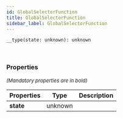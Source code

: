 ```yaml
---
id: GlobalSelectorFunction
title: GlobalSelectorFunction
sidebar_label: GlobalSelectorFunction
---
```


```tsx
__type(state: unknown): unknown
```
<br/>



### Properties

<font size="2"><i>(Mandatory properties are in bold)</i></font>

| Properties | Type | Description |
| --------- | ---- | ----------- |
| **state** | unknown |  |
